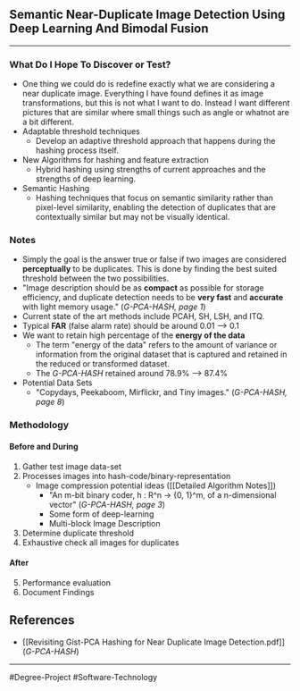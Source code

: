 ## Semantic Near-Duplicate Image Detection Using Deep Learning And Bimodal Fusion

----
### What Do I Hope To Discover or Test?
- One thing we could do is redefine exactly what we are considering a near duplicate image. Everything I have found defines it as image transformations, but this is not what I want to do. Instead I want different pictures that are similar where small things such as angle or whatnot are a bit different.
- Adaptable threshold techniques
	- Develop an adaptive threshold approach that happens during the hashing process itself.
- New Algorithms for hashing and feature extraction
	- Hybrid hashing using strengths of current approaches and the strengths of deep learning.
- Semantic Hashing
	- Hashing techniques that focus on semantic similarity rather than pixel-level similarity, enabling the detection of duplicates that are contextually similar but may not be visually identical.

### Notes
- Simply the goal is the answer true or false if two images are considered **perceptually** to be duplicates. This is done by finding the best suited threshold between the two possibilities.
- "Image description should be as **compact** as possible for storage efficiency, and duplicate detection needs to be **very fast** and **accurate** with light memory usage." (*G-PCA-HASH, page 1*)
- Current state of the art methods include PCAH, SH, LSH, and ITQ.
- Typical **FAR** (false alarm rate) should be around 0.01 --> 0.1
- We want to retain high percentage of the **energy of the data**
	- The term "energy of the data" refers to the amount of variance or information from the original dataset that is captured and retained in the reduced or transformed dataset.
	- The *G-PCA-HASH* retained around 78.9% --> 87.4%
- Potential Data Sets
	- "Copydays, Peekaboom, Mirflickr, and Tiny images." (*G-PCA-HASH, page 8*)

### Methodology
#### Before and During
1. Gather test image data-set
2. Processes images into hash-code/binary-representation
	- Image compression potential ideas ([[Detailed Algorithm Notes]])
		- "An m-bit binary coder, h : R^n → {0, 1}^m, of a n-dimensional vector" (*G-PCA-HASH, page 3*)
		- Some form of deep-learning
		- Multi-block Image Description  
3. Determine duplicate threshold
4.  Exhaustive check all images for duplicates
#### After
5. Performance evaluation
6. Document Findings

## References
- [[Revisiting Gist-PCA Hashing for Near Duplicate Image Detection.pdf]] (*G-PCA-HASH*)
---
#Degree-Project
#Software-Technology